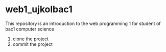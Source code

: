 # web1_ujkolbac1
This repository is an introduction to the web programming 1 for student of bac1 computer science

1. clone the project
2. commit the project
